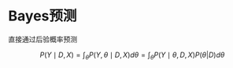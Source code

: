 # Bayes预测

直接通过后验概率预测

$$ P(Y\mid D,X)=\int_\theta P(Y,\theta\mid D,X)d\theta=\int_\theta P(Y\mid\theta,D,X)P(\theta|D)d\theta  $$